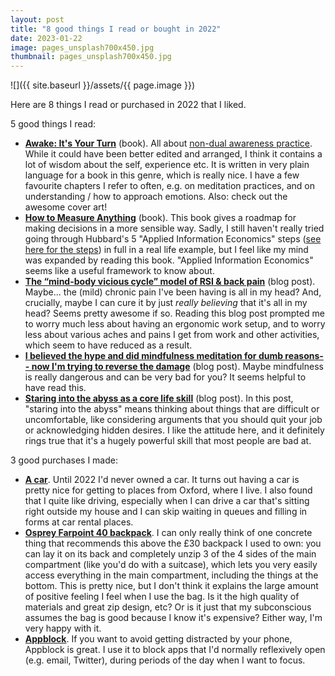 ```yaml
---
layout: post
title: "8 good things I read or bought in 2022"
date: 2023-01-22
image: pages_unsplash700x450.jpg
thumbnail: pages_unsplash700x450.jpg
---
```


<meta name="twitter:image" content="pages_unsplash700x450.jpg">
<meta property="og:image" content="pages_unsplash700x450.jpg">
<meta name="image" content="pages_unsplash700x450.jpg">

![]({{ site.baseurl }}/assets/{{ page.image }})

Here are 8 things I read or purchased in 2022 that I liked.

5 good things I read:
- [**Awake: It's Your Turn**](https://www.amazon.co.uk/Awake-Your-Turn-Angelo-Dilullo-ebook/dp/B094X5DLGX) (book). All about [non-dual awareness practice](https://www.clearerthinking.org/post/can-you-experience-enlightenment-through-sam-harris-waking-up-meditation-app). While it could have been better edited and arranged, I think it contains a lot of wisdom about the self, experience etc. It is written in very plain language for a book in this genre, which is really nice. I have a few favourite chapters I refer to often, e.g. on meditation practices, and on understanding / how to approach emotions. Also: check out the awesome cover art!
- **[How to Measure Anything](https://www.lesswrong.com/posts/ybYBCK9D7MZCcdArB/how-to-measure-anything)** (book). This book gives a roadmap for making decisions in a more sensible way. Sadly, I still haven't really tried going through Hubbard's 5 "Applied Information Economics" steps ([see here for the steps](https://www.lesswrong.com/posts/ybYBCK9D7MZCcdArB/how-to-measure-anything#Applied_Information_Economics)) in full in a real life example, but I feel like my mind was expanded by reading this book. "Applied Information Economics" seems like a useful framework to know about.
- [**The “mind-body vicious cycle” model of RSI & back pain**](https://www.lesswrong.com/posts/BgBJqPv5ogsX4fLka/the-mind-body-vicious-cycle-model-of-rsi-and-back-pain) (blog post). Maybe... the (mild) chronic pain I've been having is all in my head? And, crucially, maybe I can cure it by just *really believing* that it's all in my head? Seems pretty awesome if so. Reading this blog post prompted me to worry much less about having an ergonomic work setup, and to worry less about various aches and pains I get from work and other activities, which seem to have reduced as a result.
- [**I believed the hype and did mindfulness meditation for dumb reasons-- now I'm trying to reverse the damage**](https://hollyelmore.substack.com/p/i-believed-the-hype-and-did-mindfulness-meditation-for-dumb-reasons-now-im-trying-to-reverse-the-damage) (blog post). Maybe mindfulness is really dangerous and can be very bad for you? It seems helpful to have read this.
- [**Staring into the abyss as a core life skill**](https://www.benkuhn.net/abyss/) (blog post). In this post, "staring into the abyss" means thinking about things that are difficult or uncomfortable, like considering arguments that you should quit your job or acknowledging hidden desires. I like the attitude here, and it definitely rings true that it's a hugely powerful skill that most people are bad at.

3 good purchases I made:
- [**A car**](https://en.wikipedia.org/wiki/Car). Until 2022 I'd never owned a car. It turns out having a car is pretty nice for getting to places from Oxford, where I live. I also found that I quite like driving, especially when I can drive a car that's sitting right outside my house and I can skip waiting in queues and filling in forms at car rental places.
- [**Osprey Farpoint 40 backpack**](https://www.amazon.co.uk/Osprey-Europe-Farpoint-Backpack-Gopher/dp/B09KQ2GGRX). I can only really think of one concrete thing that recommends this above the £30 backpack I used to own: you can lay it on its back and completely unzip 3 of the 4 sides of the main compartment (like you'd do with a suitcase), which lets you very easily access everything in the main compartment, including the things at the bottom. This is pretty nice, but I don't think it explains the large amount of positive feeling I feel when I use the bag. Is it the high quality of materials and great zip design, etc? Or is it just that my subconscious assumes the bag is good because I know it's expensive? Either way, I'm very happy with it.
- [**Appblock**](https://www.appblock.app/). If you want to avoid getting distracted by your phone, Appblock is great. I use it to block apps that I'd normally reflexively open (e.g. email, Twitter), during periods of the day when I want to focus.